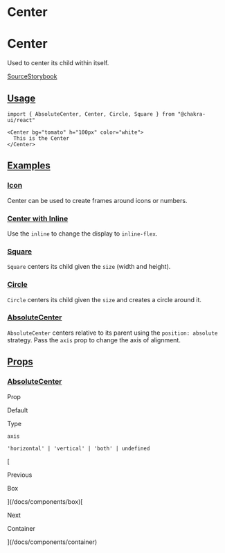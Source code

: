 # Center

Center
======

Used to center its child within itself.

[Source](https://github.com/chakra-ui/chakra-ui/tree/main/packages/react/src/components/center)[Storybook](https://storybook.chakra-ui.com/?path=/story/layout-center--basic)

[Usage](#usage)
---------------

```
import { AbsoluteCenter, Center, Circle, Square } from "@chakra-ui/react"
```

```
<Center bg="tomato" h="100px" color="white">
  This is the Center
</Center>
```

[Examples](#examples)
---------------------

### [Icon](#icon)

Center can be used to create frames around icons or numbers.

### [Center with Inline](#center-with-inline)

Use the `inline` to change the display to `inline-flex`.

### [Square](#square)

`Square` centers its child given the `size` (width and height).

### [Circle](#circle)

`Circle` centers its child given the `size` and creates a circle around it.

### [AbsoluteCenter](#absolutecenter)

`AbsoluteCenter` centers relative to its parent using the `position: absolute` strategy. Pass the `axis` prop to change the axis of alignment.

[Props](#props)
---------------

### [AbsoluteCenter](#absolutecenter-1)

Prop

Default

Type

`axis`

`'horizontal' | 'vertical' | 'both' | undefined`

[

Previous

Box



](/docs/components/box)[

Next

Container



](/docs/components/container)